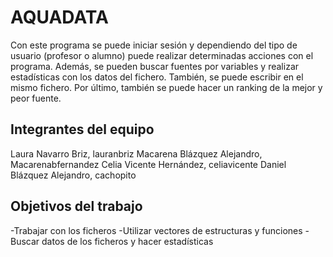 # AQUADATA

Con este programa se puede iniciar sesión y dependiendo del tipo de usuario (profesor o alumno) puede realizar determinadas acciones con el programa. Además, se pueden buscar fuentes por variables y realizar estadísticas con los datos del fichero. También, se puede escribir en el mismo fichero. Por último, también se puede hacer un ranking de la mejor y peor fuente.

## Integrantes del equipo

Laura Navarro Briz, lauranbriz
Macarena Blázquez Alejandro, Macarenabfernandez
Celia Vicente Hernández, celiavicente
Daniel Blázquez Alejandro, cachopito

## Objetivos del trabajo

-Trabajar con los ficheros
-Utilizar vectores de estructuras y funciones
-Buscar datos de los ficheros y hacer estadísticas
